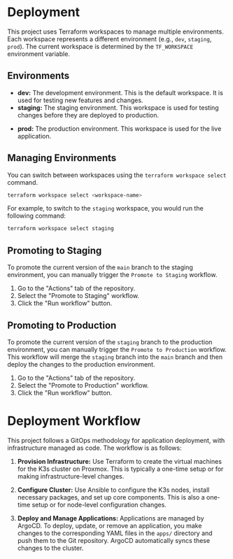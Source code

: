 # Deployment

This project uses Terraform workspaces to manage multiple environments. Each workspace represents a different environment (e.g., `dev`, `staging`, `prod`). The current workspace is determined by the `TF_WORKSPACE` environment variable.

## Environments

  * **dev:** The development environment. This is the default workspace. It is used for testing new features and changes.
  * **staging:** The staging environment. This workspace is used for testing changes before they are deployed to production.
  - **prod:** The production environment. This workspace is used for the live application.

## Managing Environments

You can switch between workspaces using the `terraform workspace select` command.

```bash
terraform workspace select <workspace-name>
```

For example, to switch to the `staging` workspace, you would run the following command:

```bash
terraform workspace select staging
```

## Promoting to Staging

To promote the current version of the `main` branch to the staging environment, you can manually trigger the `Promote to Staging` workflow.

1.  Go to the "Actions" tab of the repository.
2.  Select the "Promote to Staging" workflow.
3.  Click the "Run workflow" button.

## Promoting to Production

To promote the current version of the `staging` branch to the production environment, you can manually trigger the `Promote to Production` workflow. This workflow will merge the `staging` branch into the `main` branch and then deploy the changes to the production environment.

1.  Go to the "Actions" tab of the repository.
2.  Select the "Promote to Production" workflow.
3.  Click the "Run workflow" button.

# Deployment Workflow

This project follows a GitOps methodology for application deployment, with infrastructure managed as code. The workflow is as follows:

1.  **Provision Infrastructure:** Use Terraform to create the virtual machines for the K3s cluster on Proxmox. This is typically a one-time setup or for making infrastructure-level changes.

2.  **Configure Cluster:** Use Ansible to configure the K3s nodes, install necessary packages, and set up core components. This is also a one-time setup or for node-level configuration changes.

3.  **Deploy and Manage Applications:** Applications are managed by ArgoCD. To deploy, update, or remove an application, you make changes to the corresponding YAML files in the `apps/` directory and push them to the Git repository. ArgoCD automatically syncs these changes to the cluster.
